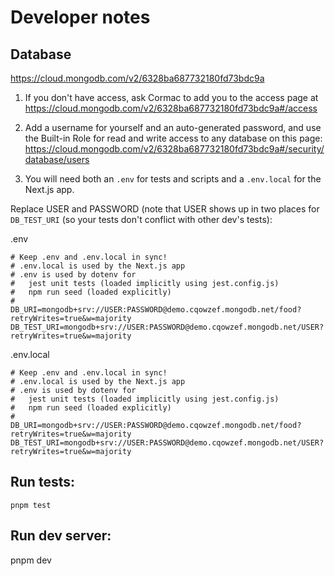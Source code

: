 # Developer notes

## Database

https://cloud.mongodb.com/v2/6328ba687732180fd73bdc9a

1) If you don't have access, ask Cormac to add you to the access page at
https://cloud.mongodb.com/v2/6328ba687732180fd73bdc9a#/access

2) Add a username for yourself and an auto-generated password, and use the
   Built-in Role for read and write access to any database on this page:
   https://cloud.mongodb.com/v2/6328ba687732180fd73bdc9a#/security/database/users


3) You will need both an `.env` for tests and scripts and a `.env.local` for the Next.js app.

Replace USER and PASSWORD (note that USER shows up in two places for `DB_TEST_URI` (so
your tests don't conflict with other dev's tests):

.env
``` text
# Keep .env and .env.local in sync!
# .env.local is used by the Next.js app
# .env is used by dotenv for
#   jest unit tests (loaded implicitly using jest.config.js)
#   npm run seed (loaded explicitly)
#
DB_URI=mongodb+srv://USER:PASSWORD@demo.cqowzef.mongodb.net/food?retryWrites=true&w=majority
DB_TEST_URI=mongodb+srv://USER:PASSWORD@demo.cqowzef.mongodb.net/USER?retryWrites=true&w=majority
```

.env.local
```text
# Keep .env and .env.local in sync!
# .env.local is used by the Next.js app
# .env is used by dotenv for
#   jest unit tests (loaded implicitly using jest.config.js)
#   npm run seed (loaded explicitly)
#
DB_URI=mongodb+srv://USER:PASSWORD@demo.cqowzef.mongodb.net/food?retryWrites=true&w=majority
DB_TEST_URI=mongodb+srv://USER:PASSWORD@demo.cqowzef.mongodb.net/USER?retryWrites=true&w=majority
```

## Run tests:

`pnpm test`


## Run dev server:

pnpm dev

